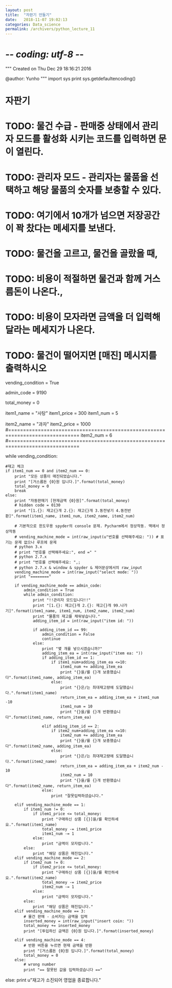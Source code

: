 ```yaml
---
layout: post
title:  "자판기 만들기"
date:   2018-11-07 19:02:13
categories: Data_science
permalink: /archivers/python_lecture_11
---
```


# -*- coding: utf-8 -*-
"""
Created on Thu Dec 29 18:16:21 2016

@author: Yunho
"""
import sys
print sys.getdefaultencoding()
# 자판기 
# TODO: 물건 수급 - 판매중 상태에서 관리자 모드를 활성화 시키는 코드를 입력하면 문이 열린다.
# TODO: 관리자 모드 - 관리자는 물품을 선택하고 해당 물품의 숫자를 보충할 수 있다. 
# TODO: 여기에서 10개가 넘으면 저장공간이 꽉 찼다는 메세지를 보낸다. 
# TODO: 물건을 고르고, 물건을 골랐을 때, 
# TODO: 비용이 적절하면 물건과 함께 거스름돈이 나온다., 
# TODO: 비용이 모자라면 금액을 더 입력해달라는 메세지가 나온다. 
# TODO: 물건이 떨어지면 [매진] 메시지를 출력하시오

vending_condition = True

admin_code = 9190

total_money = 0 

item1_name = "사탕"
item1_price = 300
item1_num = 5

item2_name = "과자"
item2_price = 1000
#==============================================================================
item2_num = 6
#==============================================================================

while vending_condition:
    
    #재고 체크
    if item1_num == 0 and item2_num == 0:
        print "모든 상품이 매진되었습니다."
        print "[거스름돈 {0}원 입니다.]".format(total_money)
        total_money = 0
        break
    else:
        print "자동판매기 [현재금액 {0}원]".format(total_money) 
        # hidden code = 0130
        print "[1.{}: 재고{}개 2.{}: 재고{}개 3.동전넣기 4.동전반환]".format(item1_name, item1_num, item2_name, item2_num)
    
        # 기본적으로 윈도우용 spyder의 console 문제. Pycharm에서 정상작동. 맥에서 정상작동
        # vending_machine_mode = int(raw_input(u"번호를 선택해주세요: ")) # 표기는 문제 없으나 루프에 문제
        # python 3.x
        # print "번호를 선택해주세요:", end =" " 
        # python 2.7.x
        # print "번호를 선택해주세요: ",;
        # python 2.7.x & window & spyder & 제어문상에서의 raw_input
        vending_machine_mode = int(raw_input("select mode: "))
        print "========"
    
        if vending_machine_mode == admin_code:
            admin_condition = True
            while admin_condition:
                print "!!관리자 모드입니다!!"
                print "[1.{}: 재고{}개 2.{}: 재고{}개 99.나가기]".format(item1_name, item1_num, item2_name, item2_num)
                print "물품의 재고를 채워넣습니다." 
                adding_item_id = int(raw_input("item id: "))
                
                if adding_item_id == 99:
                    admin_condition = False
                    continue
                else:
                    print "몇 개를 넣으시겠습니까?" 
                    adding_item_ea = int(raw_input("item ea: "))
                    if adding_item_id == 1:
                        if item1_num+adding_item_ea <=10:
                            item1_num += adding_item_ea
                            print "{}을/를 {}개 보충했습니다".format(item1_name, adding_item_ea)
                        else:
                            print "{}은/는 최대재고량에 도달했습니다.".format(item1_name)
                            return_item_ea = adding_item_ea + item1_num -10
                            item1_num = 10
                            print "{}을/를 {}개 반환했습니다".format(item1_name, return_item_ea)
                            
                    elif adding_item_id == 2: 
                        if item2_num+adding_item_ea <=10:
                            item2_num += adding_item_ea
                            print "{}을/를 {}개 보충했습니다".format(item2_name, adding_item_ea)
                        else:
                            print "{}은/는 최대재고량에 도달했습니다.".format(item2_name)
                            return_item_ea = adding_item_ea + item2_num - 10
                            item2_num = 10
                            print "{}을/를 {}개 반환했습니다".format(item2_name, return_item_ea)
                    else:
                        print "잘못입력하셨습니다."
            
        elif vending_machine_mode == 1:
            if item1_num != 0:
                if item1_price <= total_money:
                    print "구매하신 상품 [{}]을/를 확인하세요.".format(item1_name)
                    total_money -= item1_price
                    item1_num -= 1
                else:
                    print "금액이 모자랍니다."
            else:
                print "해당 상품은 매진입니다."
        elif vending_machine_mode == 2:
            if item2_num != 0:
                if item2_price <= total_money:
                    print "구매하신 상품 [{}]을/를 확인하세요.".format(item2_name)
                    total_money -= item2_price
                    item2_num -= 1
                else:
                    print "금액이 모자랍니다."
            else:
                print "해당 상품은 매진입니다."
        elif vending_machine_mode == 3:
            # 물건 판매 - 소비자는 금액을 입력
            inserted_money = int(raw_input("insert coin: "))
            total_money += inserted_money
            print "[투입하신 금액은 {0}원 입니다.]".format(inserted_money)
        
        elif vending_machine_mode == 4:
            # 반환 버튼을 누르면 현재 금액을 반환
            print "[거스름돈 {0}원 입니다.]".format(total_money)
            total_money = 0
        else: 
            # wrong number
            print "== 잘못된 값을 입력하셨습니다 ==" 
else: 
    print u"재고가 소진되어 영업을 종료합니다."



